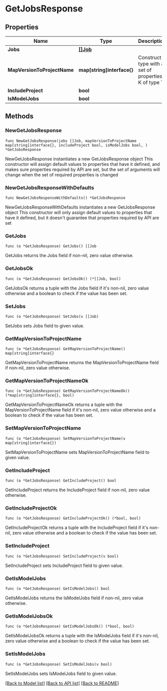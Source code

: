 # GetJobsResponse

## Properties

Name | Type | Description | Notes
------------ | ------------- | ------------- | -------------
**Jobs** | [**[]Job**](Job.md) |  | 
**MapVersionToProjectName** | **map[string]interface{}** | Construct a type with a set of properties K of type T | 
**IncludeProject** | **bool** |  | 
**IsModelJobs** | **bool** |  | 

## Methods

### NewGetJobsResponse

`func NewGetJobsResponse(jobs []Job, mapVersionToProjectName map[string]interface{}, includeProject bool, isModelJobs bool, ) *GetJobsResponse`

NewGetJobsResponse instantiates a new GetJobsResponse object
This constructor will assign default values to properties that have it defined,
and makes sure properties required by API are set, but the set of arguments
will change when the set of required properties is changed

### NewGetJobsResponseWithDefaults

`func NewGetJobsResponseWithDefaults() *GetJobsResponse`

NewGetJobsResponseWithDefaults instantiates a new GetJobsResponse object
This constructor will only assign default values to properties that have it defined,
but it doesn't guarantee that properties required by API are set

### GetJobs

`func (o *GetJobsResponse) GetJobs() []Job`

GetJobs returns the Jobs field if non-nil, zero value otherwise.

### GetJobsOk

`func (o *GetJobsResponse) GetJobsOk() (*[]Job, bool)`

GetJobsOk returns a tuple with the Jobs field if it's non-nil, zero value otherwise
and a boolean to check if the value has been set.

### SetJobs

`func (o *GetJobsResponse) SetJobs(v []Job)`

SetJobs sets Jobs field to given value.


### GetMapVersionToProjectName

`func (o *GetJobsResponse) GetMapVersionToProjectName() map[string]interface{}`

GetMapVersionToProjectName returns the MapVersionToProjectName field if non-nil, zero value otherwise.

### GetMapVersionToProjectNameOk

`func (o *GetJobsResponse) GetMapVersionToProjectNameOk() (*map[string]interface{}, bool)`

GetMapVersionToProjectNameOk returns a tuple with the MapVersionToProjectName field if it's non-nil, zero value otherwise
and a boolean to check if the value has been set.

### SetMapVersionToProjectName

`func (o *GetJobsResponse) SetMapVersionToProjectName(v map[string]interface{})`

SetMapVersionToProjectName sets MapVersionToProjectName field to given value.


### GetIncludeProject

`func (o *GetJobsResponse) GetIncludeProject() bool`

GetIncludeProject returns the IncludeProject field if non-nil, zero value otherwise.

### GetIncludeProjectOk

`func (o *GetJobsResponse) GetIncludeProjectOk() (*bool, bool)`

GetIncludeProjectOk returns a tuple with the IncludeProject field if it's non-nil, zero value otherwise
and a boolean to check if the value has been set.

### SetIncludeProject

`func (o *GetJobsResponse) SetIncludeProject(v bool)`

SetIncludeProject sets IncludeProject field to given value.


### GetIsModelJobs

`func (o *GetJobsResponse) GetIsModelJobs() bool`

GetIsModelJobs returns the IsModelJobs field if non-nil, zero value otherwise.

### GetIsModelJobsOk

`func (o *GetJobsResponse) GetIsModelJobsOk() (*bool, bool)`

GetIsModelJobsOk returns a tuple with the IsModelJobs field if it's non-nil, zero value otherwise
and a boolean to check if the value has been set.

### SetIsModelJobs

`func (o *GetJobsResponse) SetIsModelJobs(v bool)`

SetIsModelJobs sets IsModelJobs field to given value.



[[Back to Model list]](../README.md#documentation-for-models) [[Back to API list]](../README.md#documentation-for-api-endpoints) [[Back to README]](../README.md)


